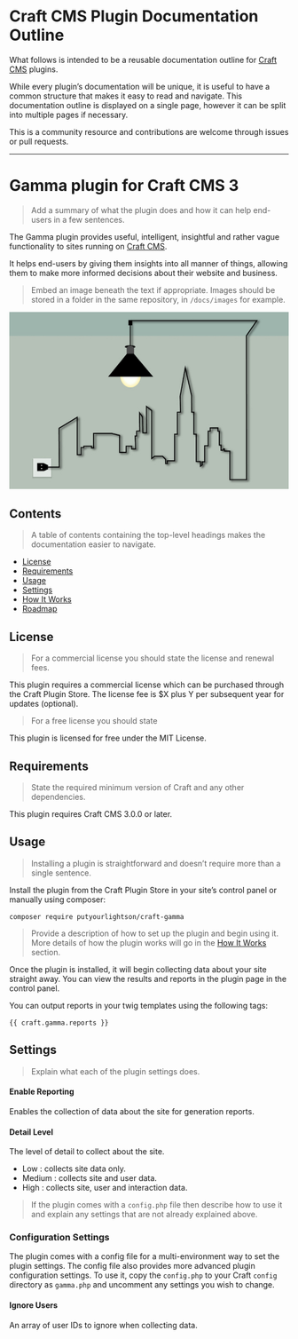 # Craft CMS Plugin Documentation Outline

What follows is intended to be a reusable documentation outline for [Craft CMS](https://craftcms.com/) plugins. 

While every plugin’s documentation will be unique, it is useful to have a common structure that makes it easy to read and navigate. This documentation outline is displayed on a single page, however it can be split into multiple pages if necessary.

This is a community resource and contributions are welcome through issues or pull requests.

---



# Gamma plugin for Craft CMS 3

> Add a summary of what the plugin does and how it can help end-users in a few sentences. 

The Gamma plugin provides useful, intelligent, insightful and rather vague functionality to sites running on [Craft CMS](https://craftcms.com/).

It helps end-users by giving them insights into all manner of things, allowing them to make more informed decisions about their website and business.

> Embed an image beneath the text if appropriate. Images should be stored in a folder in the same repository, in `/docs/images` for example.

![Plugin image](./docs/images/gamma-plugin.jpg)

## Contents

> A table of contents containing the top-level headings makes the documentation easier to navigate.

- [License](#license)
- [Requirements](#installation)
- [Usage](#usage)
- [Settings](#settings)
- [How It Works](#how-it-works)
- [Roadmap](#roadmap)

## License

> For a commercial license you should state the license and renewal fees.

This plugin requires a commercial license which can be purchased through the Craft Plugin Store.
The license fee is $X plus Y per subsequent year for updates (optional).

> For a free license you should state 

This plugin is licensed for free under the MIT License.

## Requirements

> State the required minimum version of Craft and any other dependencies.

This plugin requires Craft CMS 3.0.0 or later.

## Usage

> Installing a plugin is straightforward and doesn’t require more than a single sentence. 

Install the plugin from the Craft Plugin Store in your site’s control panel or manually using composer:

```
composer require putyourlightson/craft-gamma
```

> Provide a description of how to set up the plugin and begin using it. More details of how the plugin works will go in the [How It Works](#how-it-works) section.

Once the plugin is installed, it will begin collecting data about your site straight away. You can view the results and reports in the plugin page in the control panel.

You can output reports in your twig templates using the following tags:

```
{{ craft.gamma.reports }}
```

## Settings

> Explain what each of the plugin settings does.

#### Enable Reporting

Enables the collection of data about the site for generation reports.

#### Detail Level

The level of detail to collect about the site.

- Low : collects site data only.
- Medium : collects site and user data.
- High : collects site, user and interaction data.

> If the plugin comes with a `config.php` file then describe how to use it and explain any settings that are not already explained above.

### Configuration Settings

The plugin comes with a config file for a multi-environment way to set the plugin settings. The config file also provides more advanced plugin configuration settings. To use it, copy the `config.php` to your Craft `config` directory as `gamma.php` and uncomment any settings you wish to change.

#### Ignore Users

An array of user IDs to ignore when collecting data.